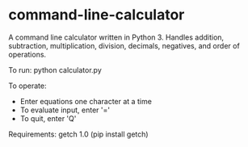 # command-line-calculator
A command line calculator written in Python 3. Handles addition, subtraction, multiplication, division, decimals,
negatives, and order of operations.

To run:
  python calculator.py
  
To operate:
  - Enter equations one character at a time
  - To evaluate input, enter '='
  - To quit, enter 'Q'
  
Requirements:
  getch 1.0 (pip install getch)
